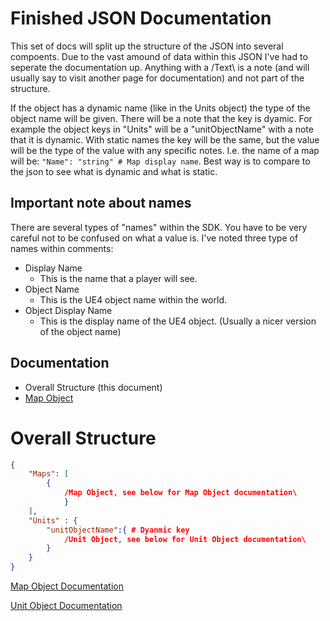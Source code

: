 # Finished JSON Documentation
This set of docs will split up the structure of the JSON into several compoents. Due to the vast amound of data within this JSON I've had to seperate the documentation up. Anything with a /Text\ is a note (and will usually say to visit another page for documentation) and not part of the structure. 

If the object has a dynamic name (like in the Units object) the type of the object name will be given. There will be a note that the key is dyamic. For example the object keys in "Units" will be a "unitObjectName" with a note that it is dynamic. With static names the key will be the same, but the value will be the type of the value with any specific notes. I.e. the name of a map will be: `"Name": "string" # Map display name`. Best way is to compare to the json to see what is dynamic and what is static.

## Important note about names
There are several types of "names" within the SDK. You have to be very careful not to be confused on what a value is. I've noted three type of names within comments:

* Display Name
    * This is the name that a player will see.
* Object Name
    * This is the UE4 object name within the world.
* Object Display Name
    * This is the display name of the UE4 object. (Usually a nicer version of the object name)


## Documentation

* Overall Structure (this document)
* [Map Object](./map/mapObject.md)

# Overall Structure

```json
{
    "Maps": [
        {
            /Map Object, see below for Map Object documentation\
            }
    ],
    "Units" : {
        "unitObjectName":{ # Dyanmic key
            /Unit Object, see below for Unit Object documentation\
        }
    }
}
```

[Map Object Documentation](./map/mapObject.md)

[Unit Object Documentation]()